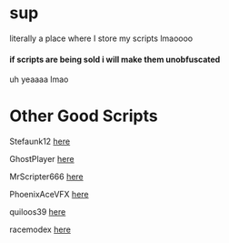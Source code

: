 # sup
literally a place where I store my scripts lmaoooo
#### if scripts are being sold i will make them unobfuscated
uh yeaaaa lmao


# Other Good Scripts
Stefaunk12 [here](https://github.com/Stefanuk12/ROBLOX)

GhostPlayer [here](https://github.com/GhostPlayer352/Test4)

MrScripter666 [here](https://github.com/MrScripter666/Roblox-Ultimate-Script-Mashup)

PhoenixAceVFX [here](https://github.com/PhoenixAceVFX/Roblox-Scripts)

quiloos39 [here](https://github.com/quiloos39/Roblox)

racemodex [here](https://github.com/racemodex/my-scripts)
